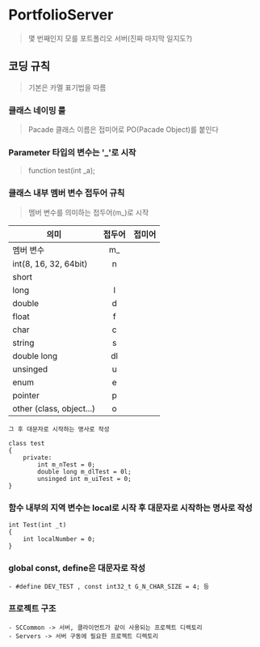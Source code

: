 # PortfolioServer

 > 몇 번째인지 모를 포트폴리오 서버(진짜 마지막 일지도?)

## 코딩 규칙
 > 기본은 카멜 표기법을 따름
 
### 클래스 네이밍 룰
 > Pacade 클래스 이름은 접미어로 PO(Pacade Object)를 붙인다

### Parameter 타입의 변수는 '_'로 시작
 > function test(int _a);

### 클래스 내부 멤버 변수 접두어 규칙
 > 멤버 변수를 의미하는 접두어(m_)로 시작
  
 |의미    |접두어|접미어|
 |--------|:---:|-----|
 |멤버 변수                 | m_ | |
 |int(8, 16, 32, 64bit)     | n  | |
 |short                     | | |
 |long                      | l  | |  
 |double                    | d  | |    
 |float                     | f  | |      
 |char                      | c  | |      
 |string                    | s  | |      
 |double long               | dl  | |      
 |unsinged                  | u  | |      
 |enum                      | e  | |      
 |pointer                   | p  | |      
 |other (class, object...)  | o  | |      

    그 후 대문자로 시작하는 명사로 작성

    class test
	{
        private:
            int m_nTest = 0;
            double long m_dlTest = 0l;
            unsinged int m_uiTest = 0;
	}

### 함수 내부의 지역 변수는 local로 시작 후 대문자로 시작하는 명사로 작성
    int Test(int _t)
    {
        int localNumber = 0;
    }

### global const, define은 대문자로 작성
    - #define DEV_TEST , const int32_t G_N_CHAR_SIZE = 4; 등


### 프로젝트 구조
    - SCCommon -> 서버, 클라이언트가 같이 사용되는 프로젝트 디렉토리
    - Servers -> 서버 구동에 필요한 프로젝트 디렉토리
